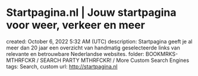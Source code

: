 # Startpagina.nl | Jouw startpagina voor weer, verkeer en meer

created: October 6, 2022 5:32 AM (UTC)
description: Startpagina geeft je al meer dan 20 jaar een overzicht van handmatig geselecteerde links van relevante en betrouwbare Nederlandse websites.
folder: BOOKMRKS-MTHRFCKR / SEARCH PARTY MTHRFCKR! / More Custom Search Engines
tags: Search, custom
url: http://startpagina.nl